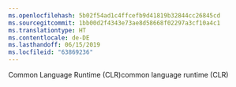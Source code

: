 ```yaml
---
ms.openlocfilehash: 5b02f54ad1c4ffcefb9d41819b32844cc26845cd
ms.sourcegitcommit: 1bb00d2f4343e73ae8d58668f02297a3cf10a4c1
ms.translationtype: HT
ms.contentlocale: de-DE
ms.lasthandoff: 06/15/2019
ms.locfileid: "63869236"
---
```

<span data-ttu-id="01037-101">Common Language Runtime (CLR)</span><span class="sxs-lookup"><span data-stu-id="01037-101">common language runtime (CLR)</span></span>